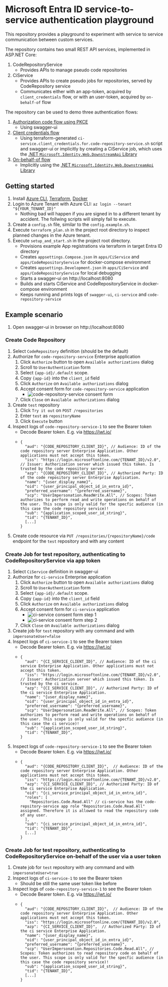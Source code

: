 # Microsoft Entra ID service-to-service authentication playground

This repository provides a playground to experiment with service to service communication between custom services.

The repository contains two small REST API services, implemented in ASP.NET Core:

1. CodeRepositoryService
    * Provides APIs to manage pseudo code repositories
2. CiService
    * Provides APIs to create pseudo jobs for repositories, served by CodeRepository service
    * Communicates either with an app-token, acquired by `client_credentials` flow, or with an user-token, acquired by `on-behalf-of` flow

The repository can be used to demo three authentication flows:

1. [Authorization code flow using PKCE](https://learn.microsoft.com/en-us/entra/identity-platform/v2-oauth2-client-creds-grant-flow)
    * Using swagger-ui
2. [Client credentials flow](https://learn.microsoft.com/en-us/entra/identity-platform/v2-oauth2-client-creds-grant-flow)
    * Using terraform-generated `ci-service.client_credentials.for.code-repository-service.sh` script and swagger-ui or implicitly by creating a CiService job, which uses the [.NET `Microsoft.Identity.Web.DownstreamApi` Library](https://learn.microsoft.com/en-us/entra/identity-platform/scenario-web-api-call-api-app-configuration?tabs=aspnetcore)
3. [On-behalf-of flow](https://learn.microsoft.com/en-us/entra/identity-platform/v2-oauth2-on-behalf-of-flow)
    * Implicitly using the [.NET `Microsoft.Identity.Web.DownstreamApi` Library](https://learn.microsoft.com/en-us/entra/identity-platform/scenario-web-api-call-api-app-configuration?tabs=aspnetcore)

## Getting started

1. Install [Azure CLI](https://learn.microsoft.com/en-us/cli/azure/install-azure-cli#install), [Terraform](https://developer.hashicorp.com/terraform/install?product_intent=terraform), [Docker](https://docs.docker.com/engine/install/)
2. Login to Azure Tenant with Azure CLI: `az login --tenant "${YOUR_TENANT_ID}"`
    * Nothing bad will happen if you are signed in to a different tenant by accident. The follwing scripts will simply fail to execute.
3. Create a `config.sh` file, similar to the `config.example.sh`.
4. Execute `terraform_plan.sh` in the project root directory to inspect planned changes in the Azure tenant.
5. Execute `setup_and_start.sh` in the project root directory.
    * Provisions example App registrations via terraform in target Entra ID directory
    * Creates `appsettings.Compose.json` in `apps/CiService` and `apps/CodeRepositoryService` for docker-compose environment
    * Creates `appsettings.Development.json` in `apps/CiService` and `apps/CodeRepositoryService` for local debugging
    * Starts a swagger-ui on http://localhost:8080
    * Builds and starts CiService and CodeRepositoryService in docker-compose environment
    * Keeps running and prints logs of `swagger-ui`, `ci-service` and `code-repository-service`

## Example scenario

1. Open swagger-ui in browser on http://localhost:8080

### Create Code Repository

1. Select `CodeRepository` definition (should be the default)
2. Authorize for `code-repository-service` Enterprise application
    1. Click `Authorize` button to open `Available authorizations` dialog
    2. Scroll to `UserAuthentication` form
    3. Select `{app-id}/.default` scope.
    4. Copy `{app-id}` into the `client_id` field
    5. Click `Authorize` on `Available authorizations` dialog
    6. Accept consent form for `code-repository-service` application
        * ![code-repository-service consent form](./docs/images/code_repository_service_consent_dialog.png)
    7. Click `Close` on `Available authorizations` dialog
3. Create `test` repository
    1. Click `Try it out` on `POST /repositories`
    2. Enter `test` as `repositoryName`
    3. Click `Execute` button
4. Inspect logs of `code-repository-service-1` to see the Bearer token
    * Decode Bearer token. E.g. via https://jwt.io/
    * ```
      {
        "aud": "{CODE_REPOSITORY_CLIENT_ID}", // Audience: ID of the code repository server Enterprise Application. Other applications must not accept this token.
        "iss": "https://login.microsoftonline.com/{TENANT_ID}/v2.0", // Issuer: Authorization server which issued this token. Is trusted by the code repository server.
        "azp": "{CODE_REPOSITORY_CLIENT_ID}", // Authorized Party: ID of the code repository server Enterprise Application.
        "name": "{user_display_name}",
        "oid": "{user_principal_object_id_in_entra_id}",
        "preferred_username": "{preferred_username}",
        "scp": "UserImpersonation.ReadWrite.All", // Scopes: Token authorizes to perform read and write operations on behalf of the user. This scope is only valid for the specfic audience (in this case the code repository service)!
        "sub": "{application_scoped_user_id_string}",
        "tid": "{TENANT_ID}",
        [...]
      }
      ```
5. Create code resource via `PUT /repositories/{repositoryName}/code` endpoint for the `test` repository and with any content

### Create Job for test repository, authenticating to CodeRepositoryService via app token

1. Select `CiService` definition in swagger-ui
2. Authorize for `ci-service` Enterprise application
    1. Click `Authorize` button to open `Available authorizations` dialog
    2. Scroll to `UserAuthentication` form
    3. Select `{app-id}/.default` scope.
    4. Copy `{app-id}` into the `client_id` field
    5. Click `Authorize` on `Available authorizations` dialog
    6. Accept consent form for `ci-service` application
        * ![ci-service consent form step 1](./docs/images/ci_service_consent_dialog_1.png)
        * ![ci-service consent form step 2](./docs/images/ci_service_consent_dialog_2.png)
    7. Click `Close` on `Available authorizations` dialog
3. Create job for `test` repository with any command and with `impersonateUser=false`
4. Inspect logs of `ci-service-1` to see the Bearer token
    * Decode Bearer token. E.g. via https://jwt.io/
    * ```
      {
        "aud": "{CI_SERVICE_CLIENT_ID}", // Audience: ID of the ci service Enterprise Application. Other applications must not accept this token.
        "iss": "https://login.microsoftonline.com/{TENANT_ID}/v2.0", // Issuer: Authorization server which issued this token. Is trusted by the ci service.
        "azp": "{CI_SERVICE_CLIENT_ID}", // Authorized Party: ID of the ci service Enterprise Application.
        "name": "{user_display_name}",
        "oid": "{user_principal_object_id_in_entra_id}",
        "preferred_username": "{preferred_username}",
        "scp": "UserImpersonation.ReadWrite.All", // Scopes: Token authorizes to perform read and write operations on behalf of the user. This scope is only valid for the specfic audience (in this case the ci service)!
        "sub": "{application_scoped_user_id_string}",
        "tid": "{TENANT_ID}",
      }
      ```
5. Inspect logs of `code-repository-service-1` to see the Bearer token
    * Decode Bearer token. E.g. via https://jwt.io/
    * ```
      {
        "aud": "{CODE_REPOSITORY_CLIENT_ID}",  // Audience: ID of the code repository server Enterprise Application. Other applications must not accept this token.
        "iss": "https://login.microsoftonline.com/{TENANT_ID}/v2.0",
        "azp": "{CI_SERVICE_CLIENT_ID}", // Authorized Party: ID of the ci service Enterprise Application.
        "oid": "{ci_service_principal_object_id_in_entra_id}",
        "roles": [
          "Repositories.Code.Read.All" // ci-service has the code-repsitory-service app role "Repositories.Code.Read.All" assigned. Therefore it is allowed to read the repository code of any user.
        ],
        "sub": "{ci_service_principal_object_id_in_entra_id}",
        "tid": "{TENANT_ID}",
        [...]
      }
      ```

### Create Job for test repository, authenticating to CodeRepositoryService on-behalf of the user via a user token

1. Create job for `test` repository with any command and with `impersonateUser=true`
2. Inspect logs of `ci-service-1` to see the Bearer token
   * Should be still the same user token like before 
3. Inspect logs of `code-repository-service-1` to see the Bearer token
    * Decode Bearer token. E.g. via https://jwt.io/
    * ```
      {
        "aud": "{CODE_REPOSITORY_CLIENT_ID}",  // Audience: ID of the code repository server Enterprise Application. Other applications must not accept this token.
        "iss": "https://login.microsoftonline.com/{TENANT_ID}/v2.0",
        "azp": "{CI_SERVICE_CLIENT_ID}",  // Authorized Party: ID of the ci service Enterprise Application.
        "name": "{user_display_name}",
        "oid": "{user_principal_object_id_in_entra_id}",
        "preferred_username": "{preferred_username}",
        "scp": "UserImpersonation.Repositories.Code.Read.All", // Scopes: Token authorizes to read repository code on behalf of the user. This scope is only valid for the specfic audience (in this case the code repository service)!
        "sub": "{application_scoped_user_id_string}",
        "tid": "{TENANT_ID}",
        [...]
      }
      ```
